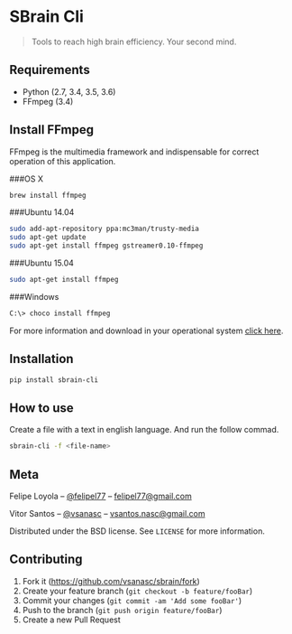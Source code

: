 # SBrain Cli
> Tools to reach high brain efficiency. Your second mind.



## Requirements

* Python (2.7, 3.4, 3.5, 3.6)
* FFmpeg (3.4)

## Install FFmpeg

FFmpeg is the multimedia framework and indispensable for correct operation of this application. 

###OS X

```sh
brew install ffmpeg

```

###Ubuntu 14.04
```sh
sudo add-apt-repository ppa:mc3man/trusty-media
sudo apt-get update
sudo apt-get install ffmpeg gstreamer0.10-ffmpeg

```

###Ubuntu 15.04
```sh
sudo apt-get install ffmpeg

```


###Windows

```sh
C:\> choco install ffmpeg

```


For more information and download in your operational system [click here](https://www.ffmpeg.org).


## Installation


```sh
pip install sbrain-cli
```


## How to use

Create a file with a text in english language. And run the follow commad.

```sh
sbrain-cli -f <file-name>
```


## Meta

Felipe Loyola – [@felipel77](https://twitter.com/felipel77) – felipel77@gmail.com

Vitor Santos – [@vsanasc](https://twitter.com/vsanasc) – vsantos.nasc@gmail.com

Distributed under the BSD license. See ``LICENSE`` for more information.


## Contributing

1. Fork it (<https://github.com/vsanasc/sbrain/fork>)
2. Create your feature branch (`git checkout -b feature/fooBar`)
3. Commit your changes (`git commit -am 'Add some fooBar'`)
4. Push to the branch (`git push origin feature/fooBar`)
5. Create a new Pull Request